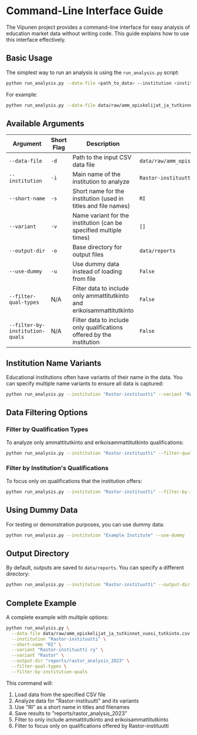 # Command-Line Interface Guide

The Vipunen project provides a command-line interface for easy analysis of education market data without writing code. This guide explains how to use this interface effectively.

## Basic Usage

The simplest way to run an analysis is using the `run_analysis.py` script:

```bash
python run_analysis.py --data-file <path_to_data> --institution <institution_name> --short-name <short_name>
```

For example:

```bash
python run_analysis.py --data-file data/raw/amm_opiskelijat_ja_tutkinnot_vuosi_tutkinto.csv --institution "Rastor-instituutti" --short-name "RI"
```

## Available Arguments

| Argument | Short Flag | Description | Default Value |
|----------|------------|-------------|---------------|
| `--data-file` | `-d` | Path to the input CSV data file | `data/raw/amm_opiskelijat_ja_tutkinnot_vuosi_tutkinto.csv` |
| `--institution` | `-i` | Main name of the institution to analyze | `Rastor-instituutti ry` |
| `--short-name` | `-s` | Short name for the institution (used in titles and file names) | `RI` |
| `--variant` | `-v` | Name variant for the institution (can be specified multiple times) | `[]` |
| `--output-dir` | `-o` | Base directory for output files | `data/reports` |
| `--use-dummy` | `-u` | Use dummy data instead of loading from file | `False` |
| `--filter-qual-types` | N/A | Filter data to include only ammattitutkinto and erikoisammattitutkinto | `False` |
| `--filter-by-institution-quals` | N/A | Filter data to include only qualifications offered by the institution | `False` |

## Institution Name Variants

Educational institutions often have variants of their name in the data. You can specify multiple name variants to ensure all data is captured:

```bash
python run_analysis.py --institution "Rastor-instituutti" --variant "Rastor-instituutti ry" --variant "Rastor" --variant "Rastor Oy"
```

## Data Filtering Options

### Filter by Qualification Types

To analyze only ammattitutkinto and erikoisammattitutkinto qualifications:

```bash
python run_analysis.py --institution "Rastor-instituutti" --filter-qual-types
```

### Filter by Institution's Qualifications

To focus only on qualifications that the institution offers:

```bash
python run_analysis.py --institution "Rastor-instituutti" --filter-by-institution-quals
```

## Using Dummy Data

For testing or demonstration purposes, you can use dummy data:

```bash
python run_analysis.py --institution "Example Institute" --use-dummy
```

## Output Directory

By default, outputs are saved to `data/reports`. You can specify a different directory:

```bash
python run_analysis.py --institution "Rastor-instituutti" --output-dir "my_analysis_results"
```

## Complete Example

A complete example with multiple options:

```bash
python run_analysis.py \
  --data-file data/raw/amm_opiskelijat_ja_tutkinnot_vuosi_tutkinto.csv \
  --institution "Rastor-instituutti" \
  --short-name "RI" \
  --variant "Rastor-instituutti ry" \
  --variant "Rastor" \
  --output-dir "reports/rastor_analysis_2023" \
  --filter-qual-types \
  --filter-by-institution-quals
```

This command will:
1. Load data from the specified CSV file
2. Analyze data for "Rastor-instituutti" and its variants
3. Use "RI" as a short name in titles and filenames
4. Save results to "reports/rastor_analysis_2023"
5. Filter to only include ammattitutkinto and erikoisammattitutkinto
6. Filter to focus only on qualifications offered by Rastor-instituutti 